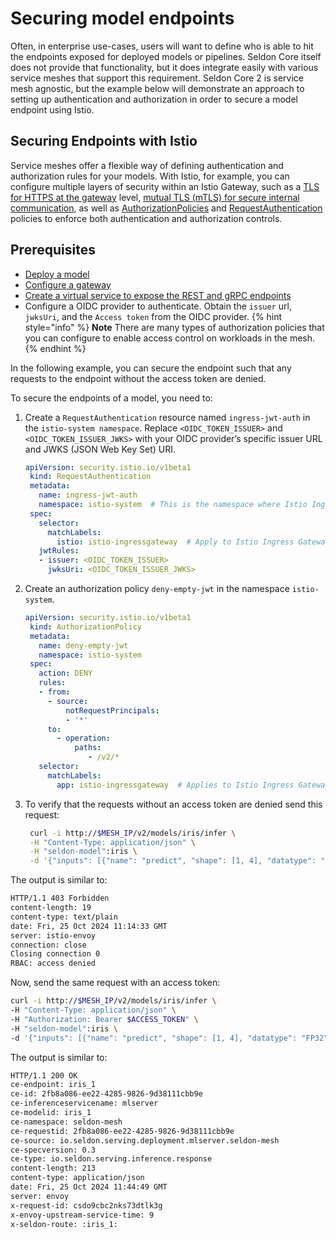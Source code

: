 # Securing model endpoints

Often, in enterprise use-cases, users will want to define who is able to hit the endpoints exposed for deployed models or pipelines. Seldon Core itself does not provide that functionality, but it does integrate easily with various service meshes that support this requirement. Seldon Core 2 is service mesh agnostic, but the example below will demonstrate an approach to setting up authentication and authorization in order to secure a model endpoint using Istio.

## Securing Endpoints with Istio

Service meshes offer a flexible way of defining authentication and authorization rules for your models. With Istio, for example, you can configure multiple layers of security within an Istio Gateway, such as a [TLS for HTTPS at the gateway](https://istio.io/latest/docs/tasks/traffic-management/ingress/secure-ingress/#configure-a-tls-ingress-gateway-for-a-single-host) level, [mutual TLS (mTLS) for secure internal communication](https://istio.io/latest/docs/tasks/traffic-management/ingress/secure-ingress/#configure-a-mutual-tls-ingress-gateway), as well as [AuthorizationPolicies](https://istio.io/latest/docs/reference/config/security/authorization-policy/) and [RequestAuthentication](https://istio.io/latest/docs/reference/config/security/request_authentication/) policies to enforce both authentication and authorization controls.

## Prerequisites
* [Deploy a model](/kubernetes/service-meshes/istio.md)
* [Configure a gateway](/kubernetes/service-meshes/istio.md)
* [Create a virtual service to expose the REST and gRPC endpoints](/kubernetes/service-meshes/istio.md)
* Configure a OIDC provider to authenticate. Obtain the `issuer` url, `jwksUri`, and the `Access token` from the OIDC provider.
{% hint style="info" %}
**Note** There are many types of authorization policies that you can configure to enable access control on workloads in the mesh. 
{% endhint %}

In the following example, you can secure the endpoint such that any requests to the endpoint without the access token are denied.

To secure the endpoints of a model, you need to:
1. Create a `RequestAuthentication` resource named `ingress-jwt-auth` in the `istio-system namespace`. Replace `<OIDC_TOKEN_ISSUER>` and `<OIDC_TOKEN_ISSUER_JWKS>` with your OIDC provider’s specific issuer URL and JWKS (JSON Web Key Set) URI.
   ```yaml
   apiVersion: security.istio.io/v1beta1
    kind: RequestAuthentication
    metadata:
      name: ingress-jwt-auth
      namespace: istio-system  # This is the namespace where Istio Ingress Gateway usually resides
    spec:
      selector:
        matchLabels:
          istio: istio-ingressgateway  # Apply to Istio Ingress Gateway pods
      jwtRules:
      - issuer: <OIDC_TOKEN_ISSUER>
        jwksUri: <OIDC_TOKEN_ISSUER_JWKS>
    ```    

2. Create an authorization policy `deny-empty-jwt` in the namespace `istio-system`.
   ```yaml
   apiVersion: security.istio.io/v1beta1
    kind: AuthorizationPolicy
    metadata:
      name: deny-empty-jwt
      namespace: istio-system
    spec:
      action: DENY
      rules:
      - from:
        - source:
            notRequestPrincipals:
            - '*'
        to:
          - operation:
              paths:
                 - /v2/*    
      selector:
        matchLabels:
          app: istio-ingressgateway  # Applies to Istio Ingress Gateway pods
    ``` 
3. To verify that the requests without an access token are denied send this request:
   ```bash
    curl -i http://$MESH_IP/v2/models/iris/infer \
    -H "Content-Type: application/json" \
    -H "seldon-model":iris \
    -d '{"inputs": [{"name": "predict", "shape": [1, 4], "datatype": "FP32", "data": [[1, 2, 3, 4]]}]}'
    ``` 
  The output is similar to:
  ```bash
  HTTP/1.1 403 Forbidden
  content-length: 19
  content-type: text/plain  
  date: Fri, 25 Oct 2024 11:14:33 GMT
  server: istio-envoy
  connection: close
  Closing connection 0
  RBAC: access denied
  ```
  Now, send the same request with an access token:
  ```bash
  curl -i http://$MESH_IP/v2/models/iris/infer \
  -H "Content-Type: application/json" \
  -H "Authorization: Bearer $ACCESS_TOKEN" \
  -H "seldon-model":iris \
  -d '{"inputs": [{"name": "predict", "shape": [1, 4], "datatype": "FP32", "data": [[1, 2, 3, 4]]}]}'
  ```
  The output is similar to:
  ```bash
  HTTP/1.1 200 OK
  ce-endpoint: iris_1
  ce-id: 2fb8a086-ee22-4285-9826-9d38111cbb9e
  ce-inferenceservicename: mlserver
  ce-modelid: iris_1
  ce-namespace: seldon-mesh
  ce-requestid: 2fb8a086-ee22-4285-9826-9d38111cbb9e
  ce-source: io.seldon.serving.deployment.mlserver.seldon-mesh
  ce-specversion: 0.3
  ce-type: io.seldon.serving.inference.response
  content-length: 213
  content-type: application/json
  date: Fri, 25 Oct 2024 11:44:49 GMT
  server: envoy
  x-request-id: csdo9cbc2nks73dtlk3g
  x-envoy-upstream-service-time: 9
  x-seldon-route: :iris_1:
  ```

